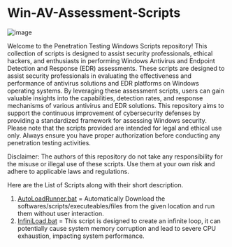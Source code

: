 # Win-AV-Assessment-Scripts
![image](https://github.com/AS-AbdulSamad/PT-Win-Scripts/assets/116205223/654bd9cb-e884-4ad6-82ae-a868bcdf5db6)

Welcome to the Penetration Testing Windows Scripts repository! This collection of scripts is designed to assist security professionals, ethical hackers, and enthusiasts in performing Windows Antivirus and Endpoint Detection and Response (EDR) assessments. These scripts are designed to assist security professionals in evaluating the effectiveness and performance of antivirus solutions and EDR platforms on Windows operating systems. By leveraging these assessment scripts, users can gain valuable insights into the capabilities, detection rates, and response mechanisms of various antivirus and EDR solutions. This repository aims to support the continuous improvement of cybersecurity defenses by providing a standardized framework for assessing Windows security.
Please note that the scripts provided are intended for legal and ethical use only. Always ensure you have proper authorization before conducting any penetration testing activities.

Disclaimer: The authors of this repository do not take any responsibility for the misuse or illegal use of these scripts. Use them at your own risk and adhere to applicable laws and regulations.

Here are the List of Scripts along with their short description.

1) [AutoLoadRunner.bat](https://github.com/AS-AbdulSamad/PT-Win-Scripts/blob/main/AutoLoadRunner.bat)  = Automatically Download the softwares/scripts/executeables/files from the given location and run them without user interaction.
2) [InfiniLoad.bat](https://github.com/AS-AbdulSamad/PT-Win-Scripts/blob/main/InfiniLoad.bat) = This script is designed to create an infinite loop, it can potentially cause system memory corruption and lead to severe CPU exhaustion, impacting system performance.
